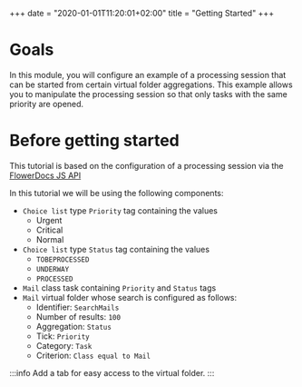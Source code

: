 +++
 date = "2020-01-01T11:20:01+02:00"
title = "Getting Started"
+++

# Goals

In this module, you will configure an example of a processing session that can be started from certain virtual folder aggregations. This example allows you to manipulate the processing session so that only tasks with the same priority are opened. 
 
# Before getting started

This tutorial is based on the configuration of a processing session via the [FlowerDocs JS API](broken-link.md)

In this tutorial we will be using the following components: 

* `Choice list` type `Priority` tag containing the values 
	* Urgent
	* Critical 
	* Normal
* `Choice list` type `Status` tag containing the values 
	* `TOBEPROCESSED`
	* `UNDERWAY`
	* `PROCESSED`
*  `Mail` class task containing `Priority` and `Status` tags
*   `Mail` virtual folder whose search is configured as follows: 
	* Identifier: `SearchMails`
	* Number of results: `100`
	* Aggregation: `Status`
	* Tick: `Priority`
	* Category: `Task`
	* Criterion: `Class equal to Mail` 
	
:::info
Add a tab for easy access to the virtual folder. 
:::	